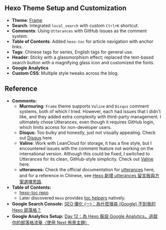 ## Hexo Theme Setup and Customization
- **Theme**: [Frame](https://github.com/zoeingwingkei/frame/) 
- **Search**: Integrated `local_search` with custom `Ctrl+K` shortcut.
- **Comments**: Using `Utterances` with GitHub Issues as the comment system.
- **Table of Contents**: Added `hexo-toc` for article navigation with anchor links.
- **Tags**: Chinese tags for series, English tags for general use.
- **Header**: Sticky with a glassmorphism effect; replaced the text-based search button with a magnifying glass icon and customized the fonts.
- **Google Analytics**
- **Custom CSS**: Multiple style tweaks across the blog.

## Reference
- **Comments:**
  - **Murmuring**: `Frame` theme supports `Valine` and `Disqus` comment systems, both of which I tried. However, each had issues that I didn't like, and they added extra complexity with third-party management. I ultimately chose Utterances, even though it requires GitHub login, which limits access for non-developer users.
  - **Disqus:** Too bulky and honestly, just not visually appealing. Check out [Disqus](https://disqus.com/) here.
  - **Valine**: Work with LeanCloud for storage, it has a fine style, but I encountered issues with the comment feature not working on the international version. Although this could be fixed, I switched to Utterances for its clean, GitHub-style simplicity. Check out [Valine](https://valine.js.org/) here.
  - **utterances:** Check the official documentation for [utterances](https://utteranc.es/) here, and for a reference in Chinese, see [Hexo 新增 utterances 留言板與方案選擇思路](https://blog.kyomind.tw/hexo-blog-reply/).
- **Table of Contents:**
  - [hexo-toc repo](https://github.com/bubkoo/hexo-toc)  
  - Later discovered `Hexo` provides [toc helpers](https://hexo.io/zh-tw/docs/helpers.html#toc) natively.
- **Google Search Console:** [SEO 優化 (一)：為什麼搜尋 (Google) 不到我的 Hexo 部落格？](https://jenifers001d.github.io/2019/12/09/SEO/SEO1-Website-is-Not-Showing-in-Google-Search/)
- **Google Analytics Setup:** [Day 12：為 Hexo 裝設 Google Analytics，追蹤你的部落格流量（使用 Next 佈景主題）](https://ithelp.ithome.com.tw/m/articles/10272965)